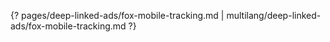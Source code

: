 {? pages/deep-linked-ads/fox-mobile-tracking.md | multilang/deep-linked-ads/fox-mobile-tracking.md ?}
